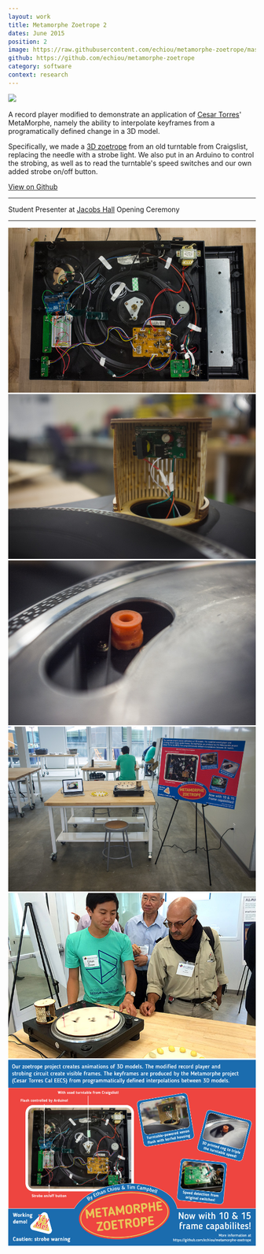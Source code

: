```yaml
---
layout: work
title: Metamorphe Zoetrope 2
dates: June 2015
position: 2
image: https://raw.githubusercontent.com/echiou/metamorphe-zoetrope/master/pictures/main.jpg
github: https://github.com/echiou/metamorphe-zoetrope
category: software
context: research
---
```

![][metamorphe-zoetrope-1]

A record player modified to demonstrate an application of [Cesar Torres](http://github.com/cearto)' MetaMorphe, namely the ability to interpolate keyframes from a programatically defined change in a 3D model.

Specifically, we made a [3D zoetrope](https://en.wikipedia.org/wiki/Zoetrope) from an old turntable from Craigslist, replacing the needle with a strobe light. We also put in an Arduino to control the strobing, as well as to read the turntable's speed switches and our own added strobe on/off button.

[View on Github](https://github.com/echiou/metamorphe-zoetrope)

---

Student Presenter at [Jacobs Hall](http://jacobsinstitute.berkeley.edu/) Opening Ceremony

---

<div class="slick-carousel">
  <div>
    <img src="https://raw.githubusercontent.com/echiou/echiou.github.io-images/master/work/metamorphe-zoetrope/metamorphe-zoetrope-4.jpg">
  </div>
  <div>
    <img src="https://raw.githubusercontent.com/echiou/echiou.github.io-images/master/work/metamorphe-zoetrope/metamorphe-zoetrope-2.jpg">
  </div>
  <div>
    <img src="https://raw.githubusercontent.com/echiou/echiou.github.io-images/master/work/metamorphe-zoetrope/metamorphe-zoetrope-3.jpg">
  </div>
  <div>
    <img src="https://raw.githubusercontent.com/echiou/echiou.github.io-images/master/August-20/August-20-11.jpg">
  </div>
  <div>
    <img src="https://raw.githubusercontent.com/echiou/echiou.github.io-images/master/work/metamorphe-zoetrope/Metamorphe-Zoetrope-Opening-Ceremony.jpg">
  </div>
  <div>
    <img src="https://raw.githubusercontent.com/echiou/echiou.github.io-images/master/work/metamorphe-zoetrope/Metamorphe-Zoetrope-Poster.jpg">
  </div>
</div>


[metamorphe-zoetrope-1]: https://raw.githubusercontent.com/echiou/echiou.github.io-images/master/work/metamorphe-zoetrope/metamorphe-zoetrope-1.jpg
